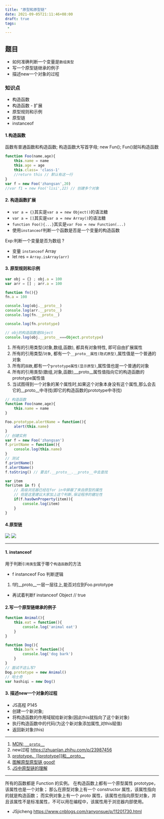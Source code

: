 ```yaml
---
title: "原型和原型链"
date: 2021-09-05T21:11:46+08:00
draft: true
tags:
 - 
---
```

## 题目
- 如何准确判断一个变量是`数组类型`
- 写一个原型链继承的例子
- 描述new一个对象的过程
### 知识点
- 构造函数
- 构造函数 - 扩展
- 原型规则和示例
- 原型链
- instanceof

#### 1.构造函数
函数有普通函数和构造函数; 构造函数大写首字母; new Fun(); Fun()就叫构造函数
```js
function Foo(name,age){
    this.name = name
    this.age = age
    this.class= 'class-1'
    //return this // 默认有这一行
}
var f = new Foo('zhangsan',20)
//var f1 = new Foo('lisi',22) // 创建多个对象
```

#### 2. 构造函数扩展
- `var a = {}`其实是`var a = new Object()`的语法糖
- `var a = []`其实是`var a = new Array()`的语法糖
- `function Foo(){...}`其实是`var Foo = new Function(...)`
- 使用`instanceof`判断一个函数是否是一个变量的构造函数

Exp:判断一个变量是否为数组 ? 
- 变量 `instanceof` Array
- let res = `Array.isArray(arr)`

#### 3. 原型规则和示例
```js
var obj = {} ; obj.a = 100
var arr = [] ; arr.a = 100

function fn(){}
fn.a = 100

console.log(obj.__proto__)
console.log(arr.__proto__)
console.log(fn.__proto__)

console.log(fn.prototype)

// obj的构造函数是Object
console.log(obj.__proto__===Object.prototype)
```
1. 所有的引用类型(对象,数组,函数), 都具有对象特性, 即可自由扩展属性
2. 所有的引用类型/`对象`, 都有一个`__proto__属性(隐式原型)`,属性值是一个普通的对象
3. 所有的`函数`,都有一个`prototype属性(显示原型)`,属性值也是一个普通的对象
4. 所有的引用类型(数组,对象,函数),__proto__属性值指向它的构造函数的prototype属性值
5. 当试图得到一个对象的某个属性时,如果这个对象本身没有这个属性,那么会去它的__proto__中寻找(即它的构造函数的prototype中寻找)


```js
// 构造函数
function Foo(name,age){
    this.name = name
}

Foo.prototype.alertName = function(){
    alert(this.name)
}
// 创建实例
var f = new Foo('zhangsan')
f.printName = function(){
    console.log(this.name)
}
// 测试
f.printName()
f.alertName()
f.toString() // 要去f.__proto__.__proto__中去查找
```

```js
var item
for(item in f) {
    // 高级浏览器已经在for in中屏蔽了来自原型的属性
    // 但是这里建议大家加上这个判断,保证程序的健壮性
    if(f.hasOwnProperty(item)){
        console.log(item)
    }
}
```

#### 4.原型链
![](https://gtd-imgs-md.oss-cn-beijing.aliyuncs.com/imgs/20210905233424.png#w60)
![](https://gtd-imgs-md.oss-cn-beijing.aliyuncs.com/imgs/20210905233459.png#w60)

---

#### 1. instanceof
用于判断`引用类型`属于哪个`构造函数`的方法

- f instanceof Foo 判断逻辑
1. f的__proto__一层一层往上,能否对应到Foo.prototype
- 再试着判断f instanceof Object   // true

#### 2.写一个原型链继承的例子
```js
function Animal(){
    this.eat = function(){
        console.log('animal eat')
    }
}

function Dog(){
    this.bark = function(){
        console.log('dog bark')
    }
}
// 面试不这么写?
Dog.prototype = new Animal()
// 哈士奇
var hashiqi = new Dog()
```
#### 3. 描述new一个对象的过程
- JS高程 P145
- 创建一个新对象;
- 将构造函数的作用域赋给新对象(因此this就指向了这个新对象)
- 执行构造函数中的代码(为这个新对象添加属性,对this赋值)
- 返回新对象(this)


--- 
1. [MDN: `__proto__`](https://developer.mozilla.org/zh-CN/docs/Web/JavaScript/Reference/Global_Objects/Object/proto)
2. new过程 https://zhuanlan.zhihu.com/p/23987456
3. [prototype、[[prototype]]和__proto__](https://blog.csdn.net/qq_38722097/article/details/88046377)
4. [图解原型原型链 good!](https://juejin.cn/post/6844903797039300615)
5. [JS中原型链的理解](https://www.cnblogs.com/xfcao/p/10029731.html)

---
所有的函数都是 Function 的实例。
在构造函数上都有一个原型属性 prototype，该属性也是一个对象；
那么在原型对象上有一个 constructor 属性，该属性指向的就是构造函数；
而实例对象上有一个 _proto_  属性，该属性也指向原型对象，并且该属性不是标准属性，不可以用在编程中，该属性用于浏览器内部使用。


- JSjicheng https://www.cnblogs.com/ranyonsue/p/11201730.html